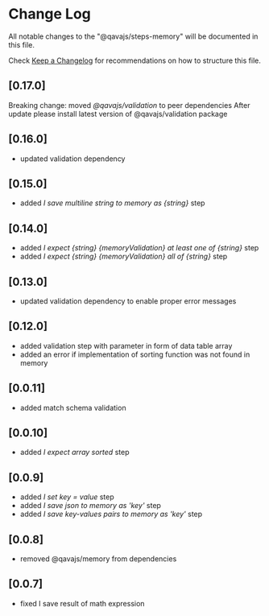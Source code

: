 # Change Log

All notable changes to the "@qavajs/steps-memory" will be documented in this file.

Check [Keep a Changelog](http://keepachangelog.com/) for recommendations on how to structure this file.

## [0.17.0]
Breaking change: moved _@qavajs/validation_ to peer dependencies
After update please install latest version of @qavajs/validation package

## [0.16.0]
- updated validation dependency      

## [0.15.0]
- added _I save multiline string to memory as {string}_ step

## [0.14.0]
- added _I expect {string} {memoryValidation} at least one of {string}_ step
- added _I expect {string} {memoryValidation} all of {string}_ step

## [0.13.0]
- updated validation dependency to enable proper error messages

## [0.12.0]
- added validation step with parameter in form of data table array
- added an error if implementation of sorting function was not found in memory

## [0.0.11]
- added match schema validation

## [0.0.10]
- added _I expect array sorted_ step

## [0.0.9]
- added _I set key = value_ step
- added _I save json to memory as 'key'_ step
- added _I save key-values pairs to memory as 'key'_ step

## [0.0.8]
- removed @qavajs/memory from dependencies

## [0.0.7]
- fixed I save result of math expression
